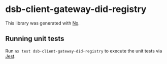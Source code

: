 # dsb-client-gateway-did-registry

This library was generated with [Nx](https://nx.dev).

## Running unit tests

Run `nx test dsb-client-gateway-did-registry` to execute the unit tests via [Jest](https://jestjs.io).
